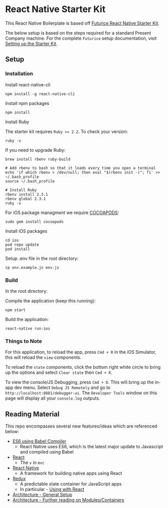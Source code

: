 
React Native Starter Kit
===

This React Native Boilerplate is based off [Futurice React Native Starter Kit](https://github.com/futurice/pepperoni-app-kit).

The below setup is based on the steps required for a standard Present Company machine. For the complete `Futurice` setup documentation, visit [Setting up the Starter Kit](https://github.com/presentcompany/pepperoni-app-kit/blob/master/docs/SETUP.md).

## Setup

### Installation

Install react-native-cli

```
npm install -g react-native-cli
```

Install npm packages

```
npm install
```

Install Ruby

The starter kit requires `Ruby >= 2.2`. To check your version:

```
ruby -v
```

If you need to upgrade Ruby:

```
brew install rbenv ruby-build

# Add rbenv to bash so that it loads every time you open a terminal
echo 'if which rbenv > /dev/null; then eval "$(rbenv init -)"; fi' >> ~/.bash_profile
source ~/.bash_profile

# Install Ruby
rbenv install 2.3.1
rbenv global 2.3.1
ruby -v
```

For iOS package managment we require [COCOAPODS](https://cocoapods.org/):

```
sudo gem install cocoapods
```

Install iOS packages

```
cd ios
pod repo update
pod install
```

Setup .env file in the root directory:

```
cp env.example.js env.js
```

### Build

In the root directory:

Compile the application (keep this running):

```
npm start
```

Build the application:

```
react-native run-ios
```

### Things to Note

For this application, to reload the app, press `Cmd + R` in the iOS Simulator, this will reload the `view` components.

To reload the `state` components, click the bottom right white circle to bring up the options and select `Clear state` then `Cmd + R`.

To view the console/JS Debugging, press `Cmd + D`. This will bring up the in-app dev menu. Select `Debug JS Remotely` and go to `http://localhost:8081/debugger-ui`. The `Developer Tools` window on this page will display all your `console.log` outputs.

## Reading Material

This repo encompasses several new features/ideas which are referenced below:

* [ES6 using Babel Compiler](https://babeljs.io/docs/learn-es2015/)
  * React Native uses ES6, which is the latest major update to Javascript and compiled using Babel
* [React](https://facebook.github.io/react/docs/tutorial.html)
	* The `v` in `mvc`
* [React Native](https://facebook.github.io/react-native/docs/tutorial.html)
  * A framework for building native apps using React
* [Redux](http://redux.js.org/)
  * A predictable state container for JavaScript apps
  * In particular - [Using with React](http://redux.js.org/docs/basics/UsageWithReact.html)
* [Architecture - General Setup](https://github.com/futurice/pepperoni-app-kit/blob/master/docs/ARCHITECTURE.md)
* [Architecture - Further reading on Modules/Containers](https://medium.com/@dan_abramov/smart-and-dumb-components-7ca2f9a7c7d0#.jiyrz5bc1)
